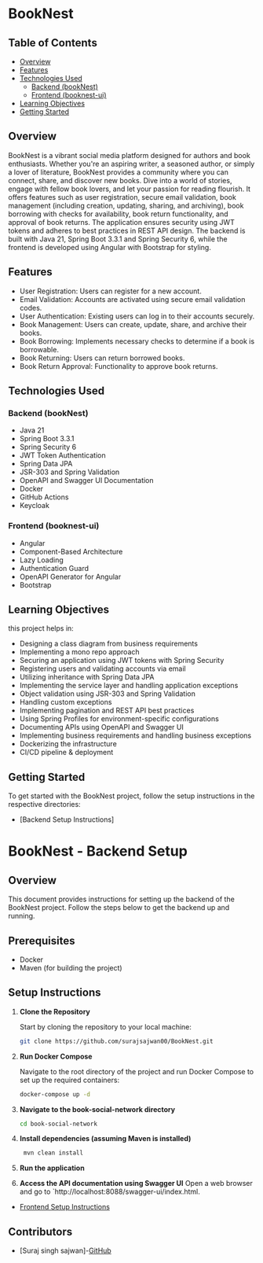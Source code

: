 # BookNest

## Table of Contents

- [Overview](#overview)
- [Features](#features)
- [Technologies Used](#technologies-used)
    - [Backend (bookNest)](#backend-bookNest)
    - [Frontend (booknest-ui)](#frontend-booknest-ui)
- [Learning Objectives](#learning-objectives)
- [Getting Started](#getting-started)

## Overview
BookNest is a vibrant social media platform designed for authors and book enthusiasts. Whether you're an aspiring writer, a seasoned author, or simply a lover of literature, BookNest provides a community where you can connect, share, and discover new books. Dive into a world of stories, engage with fellow book lovers, and let your passion for reading flourish. It offers features such as user registration, secure email validation, book management (including creation, updating, sharing, and archiving), book borrowing with checks for availability, book return functionality, and approval of book returns. The application ensures security using JWT tokens and adheres to best practices in REST API design. The backend is built with Java 21, Spring Boot 3.3.1 and Spring Security 6, while the frontend is developed using Angular with Bootstrap for styling.

## Features
- User Registration: Users can register for a new account.
- Email Validation: Accounts are activated using secure email validation codes.
- User Authentication: Existing users can log in to their accounts securely.
- Book Management: Users can create, update, share, and archive their books.
- Book Borrowing: Implements necessary checks to determine if a book is borrowable.
- Book Returning: Users can return borrowed books.
- Book Return Approval: Functionality to approve book returns.

## Technologies Used

### Backend (bookNest)

- Java 21
- Spring Boot 3.3.1
- Spring Security 6
- JWT Token Authentication
- Spring Data JPA
- JSR-303 and Spring Validation
- OpenAPI and Swagger UI Documentation
- Docker
- GitHub Actions
- Keycloak

### Frontend (booknest-ui)

- Angular
- Component-Based Architecture
- Lazy Loading
- Authentication Guard
- OpenAPI Generator for Angular
- Bootstrap

## Learning Objectives

this project helps in:

- Designing a class diagram from business requirements
- Implementing a mono repo approach
- Securing an application using JWT tokens with Spring Security
- Registering users and validating accounts via email
- Utilizing inheritance with Spring Data JPA
- Implementing the service layer and handling application exceptions
- Object validation using JSR-303 and Spring Validation
- Handling custom exceptions
- Implementing pagination and REST API best practices
- Using Spring Profiles for environment-specific configurations
- Documenting APIs using OpenAPI and Swagger UI
- Implementing business requirements and handling business exceptions
- Dockerizing the infrastructure
- CI/CD pipeline & deployment

## Getting Started

To get started with the BookNest project, follow the setup instructions in the respective directories:

- [Backend Setup Instructions]
 # BookNest - Backend Setup

## Overview

This document provides instructions for setting up the backend of the BookNest project. Follow the steps below to get the backend up and running.

## Prerequisites

- Docker
- Maven (for building the project)

## Setup Instructions

1. **Clone the Repository**

   Start by cloning the repository to your local machine:

   ```bash
   git clone https://github.com/surajsajwan00/BookNest.git

2. **Run Docker Compose**

   Navigate to the root directory of the project and run Docker Compose to set up the required containers:

   ```bash
   docker-compose up -d

3. **Navigate to the book-social-network directory**
   ```bash
   cd book-social-network

4. **Install dependencies (assuming Maven is installed)**
   ```bash
    mvn clean install

5. **Run the application**

6. **Access the API documentation using Swagger UI**
   Open a web browser and go to `http://localhost:8088/swagger-ui/index.html.

- [Frontend Setup Instructions](booknest-ui/README.md)

## Contributors

- [Suraj singh sajwan]-[GitHub](https://github.com/surajsajwan00)
